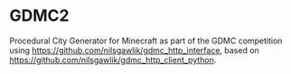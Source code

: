 # GDMC2
Procedural City Generator for Minecraft as part of the GDMC competition using https://github.com/nilsgawlik/gdmc_http_interface, based on https://github.com/nilsgawlik/gdmc_http_client_python.

